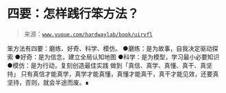 # 四要：怎样践行笨方法？

> 来源：[`www.yuque.com/hardwaylab/book/uirvfl`](https://www.yuque.com/hardwaylab/book/uirvfl)

<ne-p id="19bf3d5743ccb6fd500fa6afc4560f5c" data-lake-id="19bf3d5743ccb6fd500fa6afc4560f5c"><ne-text id="u56e5b2d7">笨方法有四要：磨练、好奇、科学、模仿。</ne-text></ne-p> <ne-uli><ne-uli-i>●</ne-uli-i><ne-uli-c class="ne-uli-content" id="u88dbb40c" data-lake-id="u88dbb40c"><ne-text id="ufd9173c0">磨练：是为故事，自我决定驱动探索</ne-text></ne-uli-c></ne-uli> <ne-uli><ne-uli-i>●</ne-uli-i><ne-uli-c class="ne-uli-content" id="u47633340" data-lake-id="u47633340"><ne-text id="u9bee3e68">好奇：是为信念，建立全局认知地图</ne-text></ne-uli-c></ne-uli> <ne-uli><ne-uli-i>●</ne-uli-i><ne-uli-c class="ne-uli-content" id="u50d8cef8" data-lake-id="u50d8cef8"><ne-text id="u2ea628ee">科学：是为模型，学习最小必要知识</ne-text></ne-uli-c></ne-uli> <ne-uli><ne-uli-i>●</ne-uli-i><ne-uli-c class="ne-uli-content" id="u91774509" data-lake-id="u91774509"><ne-text id="u57149b4b">模仿：是为行动，复刻创造最佳实践</ne-text></ne-uli-c></ne-uli> <ne-p id="u782b9c7e" data-lake-id="u782b9c7e"><ne-text id="u7691880a">做到「真信、真学、真懂、真干、真坚持」</ne-text></ne-p> <ne-p id="u960ad590" data-lake-id="u960ad590"><ne-text id="u147f577d">只有真信才能真学，真学才能真懂，真懂才能真干，真干才能见效，还要真坚持，否则，就会半途而废。∎</ne-text></ne-p>
